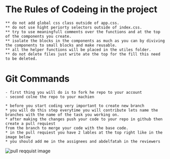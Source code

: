 # The Rules of Codeing in the project
  
    ** do not add global css class outside of app.css.
    ** do not use hight periorty selectors outside of index.css.
    ** try to use meaningfull comments over the functions and at the top of the components you create.
    ** isolate the blocks in the components as much as you can by diviving the components to small blocks and make reusable.
    ** all the helper functions will be placed in the utiles folder.
    ** do not delete files just write ate the top for the fill this need to be deleted.

# Git Commands

    - first thing you will do is to fork he repo to your account
    - second colne the repo to your machien 
    
    * before you start coding very important to create new branch
    * you will do this step everytime you will contribute lets name the branches with the name of the task you working on.
    * after making the changes push your code to your repo in github then create a pull requiest
    from the branch to merge your code with the base code.
    * in the pull requiest you have 2 lables at the top right like in the image below 
    * you should add me in the assignees and abdelfatah in the reviewers 
![pull reqquist image]("/src/assets/pullrequiest.png")